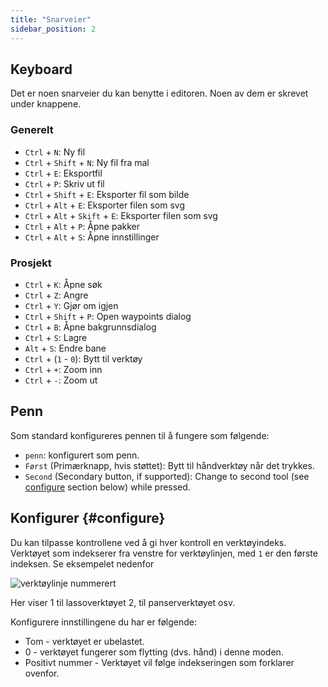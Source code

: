 ```yaml
---
title: "Snarveier"
sidebar_position: 2
---
```



## Keyboard

Det er noen snarveier du kan benytte i editoren. Noen av dem er skrevet under knappene.

### Generelt

* `Ctrl` + `N`: Ny fil
* `Ctrl` + `Shift` + `N`: Ny fil fra mal
* `Ctrl` + `E`: Eksportfil
* `Ctrl` + `P`: Skriv ut fil
* `Ctrl` + `Shift` + `E`: Eksporter fil som bilde
* `Ctrl` + `Alt` + `E`: Eksporter filen som svg
* `Ctrl` + `Alt` + `Skift` + `E`: Eksporter filen som svg
* `Ctrl` + `Alt` + `P`: Åpne pakker
* `Ctrl` + `Alt` + `S`: Åpne innstillinger

### Prosjekt

* `Ctrl` + `K`: Åpne søk
* `Ctrl` + `Z`: Angre
* `Ctrl` + `Y`: Gjør om igjen
* `Ctrl` + `Shift` + `P`: Open waypoints dialog
* `Ctrl` + `B`: Åpne bakgrunnsdialog
* `Ctrl` + `S`: Lagre
* `Alt` + `S`: Endre bane
* `Ctrl` + (`1` - `0`): Bytt til verktøy
* `Ctrl` + `+`: Zoom inn
* `Ctrl` + `-`: Zoom ut

## Penn

Som standard konfigureres pennen til å fungere som følgende:
* `penn`: konfigurert som penn.
* `Først` (Primærknapp, hvis støttet): Bytt til håndverktøy når det trykkes.
* `Second` (Secondary button, if supported): Change to second tool (see [configure](#configure) section below)  while pressed.



## Konfigurer {#configure}

Du kan tilpasse kontrollene ved å gi hver kontroll en verktøyindeks. Verktøyet som indekserer fra venstre for verktøylinjen, med `1` er den første indeksen. Se eksempelet nedenfor

![verktøylinje nummerert](toolbar_numbered.png)

Her viser 1 til lassoverktøyet 2, til panserverktøyet osv.

Konfigurere innstillingene du har er følgende:

* Tom - verktøyet er ubelastet.
* 0 - verktøyet fungerer som flytting (dvs. hånd) i denne moden.
* Positivt nummer - Verktøyet vil følge indekseringen som forklarer ovenfor. 


